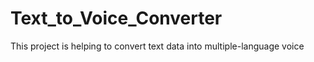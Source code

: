 # Text_to_Voice_Converter
This project is helping to convert text data into multiple-language voice 
